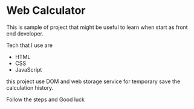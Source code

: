 # Web Calculator

This is sample of project that might be useful to learn when start as front end developer.

Tech that I use are
- HTML
- CSS
- JavaScript

this project use DOM and web storage service for temporary save the calculation history.

Follow the steps and Good luck